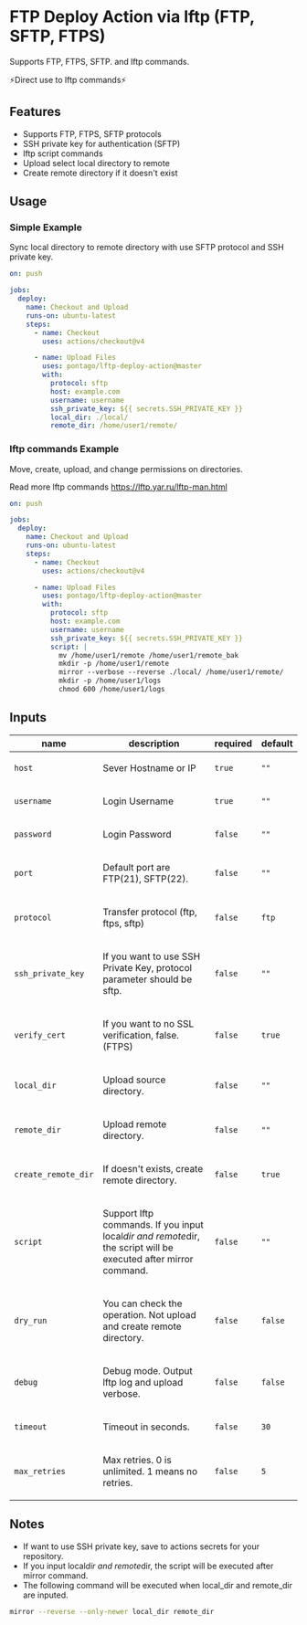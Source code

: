 # FTP Deploy Action via lftp (FTP, SFTP, FTPS)

<!-- action-docs-description source="action.yml" -->

Supports FTP, FTPS, SFTP. and lftp commands.

<!-- action-docs-description source="action.yml" -->

⚡️Direct use to lftp commands⚡️

## Features

- Supports FTP, FTPS, SFTP protocols
- SSH private key for authentication (SFTP)
- lftp script commands
- Upload select local directory to remote
- Create remote directory if it doesn't exist

## Usage

### Simple Example

Sync local directory to remote directory with use SFTP protocol and SSH private key.

```yaml
on: push

jobs:
  deploy:
    name: Checkout and Upload
    runs-on: ubuntu-latest
    steps:
      - name: Checkout
        uses: actions/checkout@v4

      - name: Upload Files
        uses: pontago/lftp-deploy-action@master
        with:
          protocol: sftp
          host: example.com
          username: username
          ssh_private_key: ${{ secrets.SSH_PRIVATE_KEY }}
          local_dir: ./local/
          remote_dir: /home/user1/remote/
```

### lftp commands Example

Move, create, upload, and change permissions on directories.

Read more lftp commands https://lftp.yar.ru/lftp-man.html

```yaml
on: push

jobs:
  deploy:
    name: Checkout and Upload
    runs-on: ubuntu-latest
    steps:
      - name: Checkout
        uses: actions/checkout@v4

      - name: Upload Files
        uses: pontago/lftp-deploy-action@master
        with:
          protocol: sftp
          host: example.com
          username: username
          ssh_private_key: ${{ secrets.SSH_PRIVATE_KEY }}
          script: |
            mv /home/user1/remote /home/user1/remote_bak
            mkdir -p /home/user1/remote
            mirror --verbose --reverse ./local/ /home/user1/remote/
            mkdir -p /home/user1/logs
            chmod 600 /home/user1/logs
```

<!-- action-docs-inputs source="action.yml" -->

## Inputs

| name                | description                                                                                                                   | required | default |
| ------------------- | ----------------------------------------------------------------------------------------------------------------------------- | -------- | ------- |
| `host`              | <p>Sever Hostname or IP</p>                                                                                                   | `true`   | `""`    |
| `username`          | <p>Login Username</p>                                                                                                         | `true`   | `""`    |
| `password`          | <p>Login Password</p>                                                                                                         | `false`  | `""`    |
| `port`              | <p>Default port are FTP(21), SFTP(22).</p>                                                                                    | `false`  | `""`    |
| `protocol`          | <p>Transfer protocol (ftp, ftps, sftp)</p>                                                                                    | `false`  | `ftp`   |
| `ssh_private_key`   | <p>If you want to use SSH Private Key, protocol parameter should be sftp.</p>                                                 | `false`  | `""`    |
| `verify_cert`       | <p>If you want to no SSL verification, false. (FTPS)</p>                                                                      | `false`  | `true`  |
| `local_dir`         | <p>Upload source directory.</p>                                                                                               | `false`  | `""`    |
| `remote_dir`        | <p>Upload remote directory.</p>                                                                                               | `false`  | `""`    |
| `create_remote_dir` | <p>If doesn't exists, create remote directory.</p>                                                                            | `false`  | `true`  |
| `script`            | <p>Support lftp commands. If you input local<em>dir and remote</em>dir, the script will be executed after mirror command.</p> | `false`  | `""`    |
| `dry_run`           | <p>You can check the operation. Not upload and create remote directory.</p>                                                   | `false`  | `false` |
| `debug`             | <p>Debug mode. Output lftp log and upload verbose.</p>                                                                        | `false`  | `false` |
| `timeout`           | <p>Timeout in seconds.</p>                                                                                                    | `false`  | `30`    |
| `max_retries`       | <p>Max retries. 0 is unlimited. 1 means no retries.</p>                                                                       | `false`  | `5`     |

<!-- action-docs-inputs source="action.yml" -->

## Notes

- If want to use SSH private key, save to actions secrets for your repository.
- If you input local<em>dir and remote</em>dir, the script will be executed after mirror command.
- The following command will be executed when local_dir and remote_dir are inputed.

```sh
mirror --reverse --only-newer local_dir remote_dir
```
